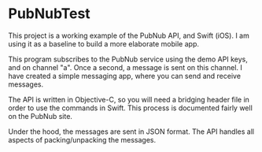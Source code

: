 # PubNubTest
This project is a working example of the PubNub API, and Swift (iOS).
I am using it as a baseline to build a more elaborate mobile app.

This program subscribes to the PubNub service using the demo API keys, and on channel "a".
Once a second, a message is sent on this channel. I have created
a simple messaging app, where you can send and receive messages.

The API is written in Objective-C, so you will need a bridging header
file in order to use the commands in Swift. This process is documented
fairly well on the PubNub site.

Under the hood, the messages are sent in JSON format.  The API handles all aspects
of packing/unpacking the messages.
